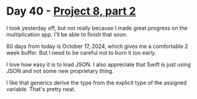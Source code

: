 # Day 40 - [Project 8, part 2](https://www.hackingwithswift.com/100/swiftui/40)

I took yesterday off, but not really because I made great progress on the multiplication app. I'll be able to finish that soon.

60 days from today is October 17, 2024, which gives me a comfortable 2 week buffer. But I need to be careful not to burn it too early.

I love how easy it is to load JSON. I also appreciate that Swift is just using JSON and not some new proprietary thing.

I like that generics derive the type from the explicit type of the assigned variable. That's pretty neat.
